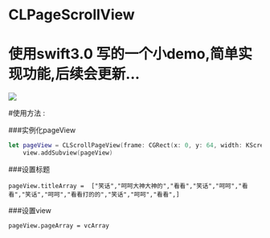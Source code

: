 # CLPageScrollView
# 使用swift3.0 写的一个小demo,简单实现功能,后续会更新...

![](http://f.hiphotos.baidu.com/image/pic/item/5ab5c9ea15ce36d32808e2e832f33a87e850b1de.jpg)

#使用方法 :

###实例化pageView
```swift
let pageView = CLScrollPageView(frame: CGRect(x: 0, y: 64, width: KScreenWidht, height: KScreenHeight))
    view.addSubview(pageView)
```

###设置标题
```
pageView.titleArray =  ["笑话","呵呵大神大神的","看看","笑话","呵呵","看看","笑话","呵呵","看看打的的","笑话","呵呵","看看",]
```
###设置view
```
pageView.pageArray = vcArray
